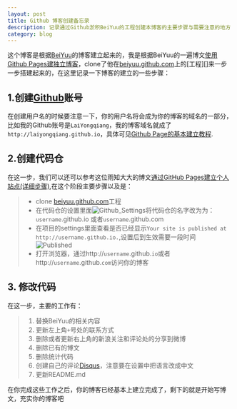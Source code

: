```yaml
---
layout: post
title: Github 博客创建备忘录
description: 记录通过Github淤积BeiYuu的工程创建本博客的主要步骤与需要注意的地方
category: blog
---
```


这个博客是根据[BeiYuu][]的博客建立起来的，我是根据BeiYuu的一遍博文[使用Github Pages建独立博客][]，clone了他在[beiyuu.github.com][]上的[工程][]来一步一步搭建起来的，在这里记录一下博客的建立的一些步骤： 

## 1.创建[Github][]账号
在创建用户名的时候要注意一下，你的用户名将会成为你的博客的域名的一部分，比如我的Github账号是`LaiYongqiang`，我的博客域名就成了`http://laiyongqiang.github.io`，具体可见[Github Page的基本建立教程][].

## 2.创建代码仓
在这一步，我们可以还可以参考这位雨知大大的博文[通过GitHub Pages建立个人站点(详细步骤)],在这个阶段主要步骤以及是：
  >- clone [beiyuu.github.com][]工程
  >- 在代码仓的设置里面![Github_Settings](http://ylai.qiniudn.com/bloggithub_settings.png)将代码仓的名字改为为：`username`.github.io 或者`username`.github.com 
  >- 在项目的settings里面查看是否已经显示`Your site is published at http://username.github.io.`,设置后到生效需要一段时间
  ![Published](http://ylai.qiniudn.com/blogpublished.png)
  >- 打开浏览器，通过http://`username`.github.`io`或者http://`username`.github.`com`访问你的博客
 
## 3. 修改代码
在这一步，主要的工作有：
> 1. 替换BeiYuu的相关内容
> 2. 更新左上角`+`号处的联系方式
> 3. 删除或者更新右上角的新浪关注和评论处的分享到微博
> 4. 删除已有的博文
> 5. 删除统计代码
> 6. 创建自己的评论[Disqus][]，注意要在设置中把语言改成中文
> 7. 更新README.md  

在你完成这些工作之后，你的博客已经基本上建立完成了，剩下的就是开始写博文，充实你的博客吧


[Github]: https://github.com/ "Github"
[BeiYuu]:    http://beiyuu.com  "BeiYuu"
[使用Github Pages建独立博客]: http://beiyuu.com/github-pages/
[beiyuu.github.com]:https://github.com/beiyuu/beiyuu.github.com
[Github Page的基本建立教程]: http://pages.github.com/ "Github Pages"
[通过GitHub Pages建立个人站点(详细步骤)]: http://www.cnblogs.com/purediy/archive/2013/03/07/2948892.html
[Disqus]: http://disqus.com/ "Disqus"
